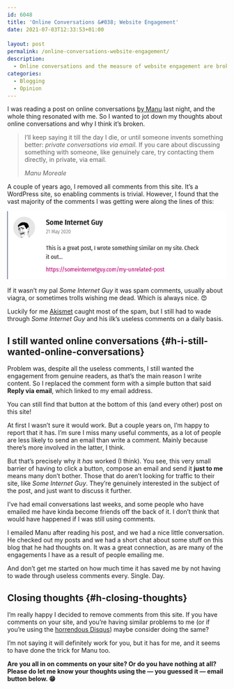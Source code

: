 ```yaml
---
id: 6048
title: 'Online Conversations &#038; Website Engagement'
date: 2021-07-03T12:33:53+01:00

layout: post
permalink: /online-conversations-website-engagement/
description:
  - Online conversations and the measure of website engagement are broken in my opinion. This post talks about my approach to all this.
categories:
  - Blogging
  - Opinion
---
```

<p class="medium">
  I was reading a post on online conversations <a href="https://manuelmoreale.com/online-conversations" target="_blank" rel="noreferrer noopener">by Manu</a> last night, and the whole thing resonated with me. So I wanted to jot down my thoughts about online conversations and why I think it&#8217;s broken.
</p>

<blockquote class="wp-block-quote">
  <p>
    I&#8217;ll keep saying it till the day I die, or until someone invents something better: <em>private conversations via email.</em> If you care about discussing something with someone, like genuinely care, try contacting them directly, in private, via email.
  </p>

  <cite>Manu Moreale</cite>
</blockquote>

A couple of years ago, I removed all comments from this site. It&#8217;s a WordPress site, so enabling comments is trivial. However, I found that the vast majority of the comments I was getting were along the lines of this:

![](/assets/images/some-internet-guy-comment.png)   

If it wasn&#8217;t my pal _Some Internet Guy_ it was spam comments, usually about viagra, or sometimes trolls wishing me dead. Which is always nice. 😍

Luckily for me <a href="https://akismet.com/" target="_blank" rel="noreferrer noopener">Akismet</a> caught most of the spam, but I still had to wade through _Some Internet Guy_ and his ilk&#8217;s useless comments on a daily basis.

## I still wanted online conversations {#h-i-still-wanted-online-conversations}

Problem was, despite all the useless comments, I still wanted the engagement from genuine readers, as that&#8217;s the main reason I write content. So I replaced the comment form with a simple button that said **Reply via email**, which linked to my email address.

<p class="notice">
  You can still find that button at the bottom of this (and every other) post on this site!
</p>

At first I wasn&#8217;t sure it would work. But a couple years on, I&#8217;m happy to report that it has. I&#8217;m sure I miss many useful comments, as a lot of people are less likely to send an email than write a comment. Mainly because there&#8217;s more involved in the latter, I think.

But that&#8217;s precisely why it _has_ worked (I think). You see, this very small barrier of having to click a button, compose an email and send it **just to me** means many don&#8217;t bother. Those that do aren&#8217;t looking for traffic to their site, like _Some Internet Guy_. They&#8217;re genuinely interested in the subject of the post, and just want to discuss it further.

I&#8217;ve had email conversations last weeks, and some people who have emailed me have kinda become friends off the back of it. I don&#8217;t think that would have happened if I was still using comments.

I emailed Manu after reading his post, and we had a nice little conversation. He checked out my posts and we had a short chat about some stuff on this blog that he had thoughts on. It was a great connection, as are many of the engagements I have as a result of people emailing me.

And don&#8217;t get me started on how much time it has saved me by not having to wade through useless comments every. Single. Day.

## Closing thoughts {#h-closing-thoughts}

I&#8217;m really happy I decided to remove comments from this site. If you have comments on your site, and you&#8217;re having similar problems to me (or if you&#8217;re using the [horrendous Disqus](https://kevquirk.com/commento-the-privacy-respecting-commenting-system/)) maybe consider doing the same?

I&#8217;m not saying it will definitely work for you, but it has for me, and it seems to have done the trick for Manu too.

**Are you all in on comments on your site? Or do you have nothing at all? Please do let me know your thoughts using the &#8212; you guessed it &#8212; email button below. 😁**
